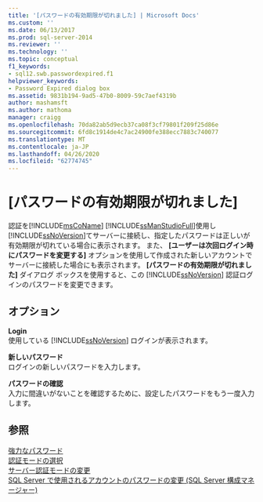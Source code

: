 ```yaml
---
title: '[パスワードの有効期限が切れました] | Microsoft Docs'
ms.custom: ''
ms.date: 06/13/2017
ms.prod: sql-server-2014
ms.reviewer: ''
ms.technology: ''
ms.topic: conceptual
f1_keywords:
- sql12.swb.passwordexpired.f1
helpviewer_keywords:
- Password Expired dialog box
ms.assetid: 9831b194-9ad5-47b0-8009-59c7aef4319b
author: mashamsft
ms.author: mathoma
manager: craigg
ms.openlocfilehash: 70da82ab5d9ecb37ca08f3cf79801f209f25d86e
ms.sourcegitcommit: 6fd8c1914de4c7ac24900fe388ecc7883c740077
ms.translationtype: MT
ms.contentlocale: ja-JP
ms.lasthandoff: 04/26/2020
ms.locfileid: "62774745"
---
```

# <a name="password-expired"></a>[パスワードの有効期限が切れました]
  認証を[!INCLUDE[msCoName](../includes/msconame-md.md)] [!INCLUDE[ssManStudioFull](../includes/ssmanstudiofull-md.md)]使用し[!INCLUDE[ssNoVersion](../includes/ssnoversion-md.md)]てサーバーに接続し、指定したパスワードは正しいが有効期限が切れている場合に表示されます。 また、 **[ユーザーは次回ログイン時にパスワードを変更する]** オプションを使用して作成された新しいアカウントでサーバーに接続した場合にも表示されます。 **[パスワードの有効期限が切れました]** ダイアログ ボックスを使用すると、この [!INCLUDE[ssNoVersion](../includes/ssnoversion-md.md)] 認証ログインのパスワードを変更できます。  
  
## <a name="options"></a>オプション  
 **Login**  
 使用している [!INCLUDE[ssNoVersion](../includes/ssnoversion-md.md)] ログインが表示されます。  
  
 **新しいパスワード**  
 ログインの新しいパスワードを入力します。  
  
 **パスワードの確認**  
 入力に間違いがないことを確認するために、設定したパスワードをもう一度入力します。  
  
## <a name="see-also"></a>参照  
 [強力なパスワード](../relational-databases/security/strong-passwords.md)   
 [認証モードの選択](../relational-databases/security/choose-an-authentication-mode.md)   
 [サーバー認証モードの変更](configure-windows/change-server-authentication-mode.md)   
 [SQL Server で使用されるアカウントのパスワードの変更 &#40;SQL Server 構成マネージャー&#41;](configure-windows/scm-services-change-the-password-of-the-accounts-used.md)  
  
  

